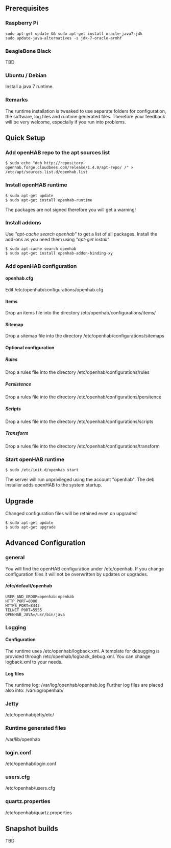 ## Prerequisites
### Raspberry Pi
    sudo apt-get update && sudo apt-get install oracle-java7-jdk
    sudo update-java-alternatives -s jdk-7-oracle-armhf
### BeagleBone Black
TBD
### Ubuntu / Debian
Install a java 7 runtime.

### Remarks
The runtime installation is tweaked to use separate folders for configuration, the software, log files
 and runtime generated files. Therefore your feedback will be very welcome, especially if you run into problems.

## Quick Setup
### Add openHAB repo to the apt sources list 
    $ sudo echo "deb http://repository-openhab.forge.cloudbees.com/release/1.4.0/apt-repo/ /" > /etc/apt/sources.list.d/openhab.list

### Install openHAB runtime

    $ sudo apt-get update
    $ sudo apt-get install openhab-runtime

The packages are not signed therefore you will get a warning!

### Install addons
Use *"apt-cache search openhab"* to get a list of all packages. Install the add-ons as you need them using *"apt-get install"*.

    $ sudo apt-cache search openhab
    $ sudo apt-get install openhab-addon-binding-xy

### Add openHAB configuration
#### openhab.cfg
Edit /etc/openhab/configurations/openhab.cfg
#### Items
Drop an items file into the directory /etc/openhab/configurations/items/
#### Sitemap
Drop a sitemap file into the directory /etc/openhab/configurations/sitemaps

#### Optional configuration
##### Rules
Drop a rules file into the directory /etc/openhab/configurations/rules

##### Persistence
Drop a rules file into the directory /etc/openhab/configurations/persitence
##### Scripts
Drop a rules file into the directory /etc/openhab/configurations/scripts
##### Transform
Drop a rules file into the directory /etc/openhab/configurations/transform


### Start openHAB runtime
    $ sudo /etc/init.d/openhab start
The server will run unprivileged using the account "openhab".
The deb installer adds openHAB to the system startup. 

## Upgrade
Changed configuration files will be retained even on upgrades!

    $ sudo apt-get update
    $ sudo apt-get upgrade

## Advanced Configuration
### general
You will find the openHAB configuration under /etc/openhab.
If you change configuration files it will not be overwritten by updates or upgrades.

#### /etc/default/openhab
    USER_AND_GROUP=openhab:openhab
    HTTP_PORT=8080
    HTTPS_PORT=8443
    TELNET_PORT=5555
    OPENHAB_JAVA=/usr/bin/java

### Logging
#### Configuration
The runtime uses /etc/openhab/logback.xml.
A template for debugging is provided through /etc/openhab/logback_debug.xml. You can change logback.xml
to your needs.
#### Log files
The runtime log: /var/log/openhab/openhab.log
Further log files are placed also into: /var/log/openhab/

### Jetty
/etc/openhab/jetty/etc/
### Runtime generated files
/var/lib/openhab
### login.conf
/etc/openhab/login.conf
### users.cfg
/etc/openhab/users.cfg
### quartz.properties
/etc/openhab/quartz.properties

## Snapshot builds
TBD